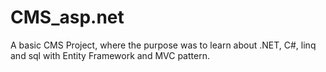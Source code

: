 # CMS_asp.net

A basic CMS Project, where the purpose was to learn about .NET, C#, linq and sql with Entity Framework and MVC pattern.

